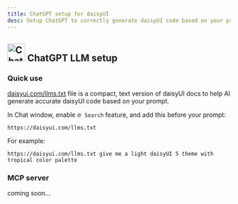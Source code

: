 ```yaml
---
title: ChatGPT setup for daisyUI
desc: Setup ChatGPT to correctly generate daisyUI code based on your prompt.
---
```


<script>
  import Translate from "$components/Translate.svelte"
</script>

## <img src="https://img.daisyui.com/images/logos/chatgpt.webp" alt="ChatGPT" width="40" height="40" class="inline-block me-2 -mt-1 not-prose"> ChatGPT LLM setup

### Quick use

[daisyui.com/llms.txt](https://daisyui.com/llms.txt) file is a compact, text version of daisyUI docs to help AI generate accurate daisyUI code based on your prompt.

In Chat window, enable `🌐 Search` feature, and add this before your prompt:

```md:prompt
https://daisyui.com/llms.txt
```

For example:

```md:prompt
https://daisyui.com/llms.txt give me a light daisyUI 5 theme with tropical color palette
```

### MCP server

coming soon…
